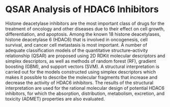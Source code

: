 # QSAR Analysis of HDAC6 Inhibitors
Histone deacetylase inhibitors are the most important class of drugs for the treatment of oncology and other diseases due to their effect on cell growth, differentiation, and apoptosis. Among the known 18 histone deacetylases, histone deacetylase 6 (HDAC6) that is involved in oncogenesis, cell survival, and cancer cell metastasis is most important. A number of adequate classification models of the quantitative structure–activity relationship (QSAR) are proposed using 2D RDKit molecular descriptors and simplex descriptors, as well as methods of random forest (RF), gradient boosting (GBM), and support vectors (SVM). A structural interpretation is carried out for the models constructed using simplex descriptors which makes it possible to describe the molecular fragments that increase and decrease the activity of HDAC6 inhibitors. The results of the structural interpretation are used for the rational molecular design of potential HDAC6 inhibitors, for which the absorption, distribution, metabolism, excretion, and toxicity (ADMET) properties are also evaluated.  
